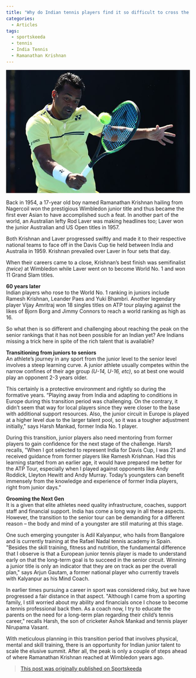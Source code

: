 ```yaml
---
title: "Why do Indian tennis players find it so difficult to cross the bridge from juniors to seniors?"
categories:
  - Articles
tags:
  - sportskeeda
  - tennis
  - India Tennis
  - Ramanathan Krishnan
---
```


![Leander Paes](/assets/images/sklpjunior.jpg)

Back in 1954, a 17-year old boy named Ramanathan Krishnan hailing from Nagercoil won the prestigious Wimbledon junior title and thus became the first ever Asian to have accomplished such a feat. In another part of the world, an Australian lefty Rod Laver was making headlines too; Laver won the junior Australian and US Open titles in 1957.

<!--more-->

Both Krishnan and Laver progressed swiftly and made it to their respective national teams to face off in the Davis Cup tie held between India and Australia in 1959. Krishnan prevailed over Laver in four sets that day.

When their careers came to a close, Krishnan’s best finish was semifinalist *(twice)* at Wimbledon while Laver went on to become World No. 1 and won 11 Grand Slam titles.

**60 years later**  
Indian players who rose to the World No. 1 ranking in juniors include Ramesh Krishnan, Leander Paes and Yuki Bhambri. Another legendary player Vijay Amritraj won 18 singles titles on ATP tour playing against the likes of Bjorn Borg and Jimmy Connors to reach a world ranking as high as 16.

So what then is so different and challenging about reaching the peak on the senior rankings that it has not been possible for an Indian yet? Are Indians missing a trick here in spite of the rich talent that is available? 

**Transitioning from juniors to seniors**  
An athlete’s journey in any sport from the junior level to the senior level involves a steep learning curve. A junior athlete usually competes within the narrow confines of their age group *(U-14, U-16, etc)*, so at best one would play an opponent 2-3 years older.

This certainly is a protective environment and rightly so during the formative years. “Playing away from India and adapting to conditions in Europe during this transition period was challenging. On the contrary, it didn’t seem that way for local players since they were closer to the base with additional support resources. Also, the junior circuit in Europe is played at a higher level due to the larger talent pool, so it was a tougher adjustment initially," says Harsh Mankad, former India No. 1 player.

During this transition, junior players also need mentoring from former players to gain confidence for the next stage of the challenge. Harsh recalls, "When I got selected to represent India for Davis Cup, I was 21 and received guidance from former players like Ramesh Krishnan. Had this learning started from an earlier age, it would have prepared me better for the ATP Tour, especially when I played against opponents like Andy Roddick, Lleyton Hewitt and Andy Murray. Today’s youngsters can benefit immensely from the knowledge and experience of former India players, right from junior days." 

**Grooming the Next Gen**    
It is a given that elite athletes need quality infrastructure, coaches, support staff and financial support. India has come a long way in all these aspects. However, the transition to the senior tour can be demanding for a different reason – the body and mind of a youngster are still maturing at this stage.

One such emerging youngster is Adil Kalyanpur, who hails from Bangalore and is currently training at the Rafael Nadal tennis academy in Spain. "Besides the skill training, fitness and nutrition, the fundamental difference that I observe is that a European junior tennis player is made to understand early on that the long-term goal is to succeed in the senior circuit. Winning a junior title is only an indicator that they are on track as per the overall plan," says Arjun Gautam, a former national player who currently travels with Kalyanpur as his Mind Coach. 

In earlier times pursuing a career in sport was considered risky, but we have progressed a fair distance in that aspect. "Although I came from a sporting family, I still worried about my ability and financials once I chose to become a tennis professional back then. As a coach now, I try to educate the parents on the need for a long-term plan regarding their child’s tennis career," recalls Harsh, the son of cricketer Ashok Mankad and tennis player Nirupama Vasant.

With meticulous planning in this transition period that involves physical, mental and skill training, there is an opportunity for Indian junior talent to scale the elusive summit. After all, the peak is only a couple of steps ahead of where Ramanathan Krishnan reached at Wimbledon years ago.

> [This post was originally published on Sportskeeda](https://www.sportskeeda.com/tennis/indian-players-finding-it-difficult-to-cross-from-junior-to-senior)